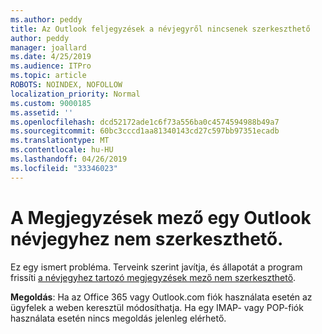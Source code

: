 ```yaml
---
ms.author: peddy
title: Az Outlook feljegyzések a névjegyről nincsenek szerkeszthető
author: peddy
manager: joallard
ms.date: 4/25/2019
ms.audience: ITPro
ms.topic: article
ROBOTS: NOINDEX, NOFOLLOW
localization_priority: Normal
ms.custom: 9000185
ms.assetid: ''
ms.openlocfilehash: dcd52172ade1c6f73a556ba0c4574594988b49a7
ms.sourcegitcommit: 60bc3cccd1aa81340143cd27c597bb97351ecadb
ms.translationtype: MT
ms.contentlocale: hu-HU
ms.lasthandoff: 04/26/2019
ms.locfileid: "33346023"
---
```

# <a name="cant-edit-the-notes-field-for-a-contact-in-outlook"></a>A Megjegyzések mező egy Outlook névjegyhez nem szerkeszthető.
Ez egy ismert probléma. Terveink szerint javítja, és állapotát a program frissíti [a névjegyhez tartozó megjegyzések mező nem szerkeszthető](https://support.office.com/article/fb8394ce-04ce-48b5-bae4-be46f77f10fe).

**Megoldás**: Ha az Office 365 vagy Outlook.com fiók használata esetén az ügyfelek a weben keresztül módosíthatja. Ha egy IMAP- vagy POP-fiók használata esetén nincs megoldás jelenleg elérhető.